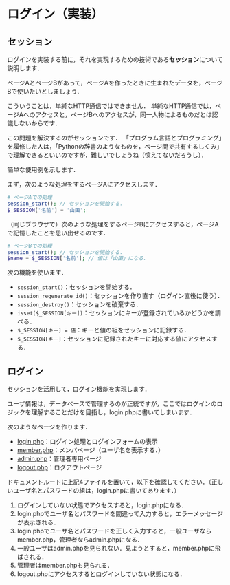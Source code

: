 # ログイン（実装）

## セッション

ログインを実装する前に，それを実現するための技術である**セッション**について説明します．

ページAとページBがあって，ページAを作ったときに生まれたデータを，ページBで使いたいとしましょう．

こういうことは，単純なHTTP通信ではできません．
単純なHTTP通信では，ページAへのアクセスと，ページBへのアクセスが，同一人物によるものだとは認識しないからです．

この問題を解決するのがセッションです．
「プログラム言語とプログラミング」を履修した人は，「Pythonの辞書のようなものを，ページ間で共有するしくみ」で理解できるといいのですが，難しいでしょうね（憶えてないだろうし）．

簡単な使用例を示します．

まず，次のような処理をするページAにアクセスします．

```php
# ページAでの処理
session_start(); // セッションを開始する．
$_SESSION['名前'] = '山田';
```

（同じブラウザで）次のような処理をするページBにアクセスすると，ページAで記憶したことを思い出せるのです．

```php
# ページBでの処理
session_start(); // セッションを開始する．
$name = $_SESSION['名前']; // 値は「山田」になる．
```

次の機能を使います．

* `session_start()`：セッションを開始する．
* `session_regenerate_id()`：セッションを作り直す（ログイン直後に使う）．
* `session_destroy()`：セッションを破棄する．
* `isset($_SESSION[キー])`：セッションにキーが登録されているかどうかを調べる．
* `$_SESSION[キー] = 値`：キーと値の組をセッションに記録する．
* `$_SESSION[キー]`：セッションに記録されたキーに対応する値にアクセスする．

## ログイン

セッションを活用して，ログイン機能を実現します．

ユーザ情報は，データベースで管理するのが正統ですが，ここではログインのロジックを理解することだけを目指し，login.phpに書いてしまいます．

次のようなページを作ります．

* [login.php](login.php)：ログイン処理とログインフォームの表示
* [member.php](member.php)：メンバページ（ユーザ名を表示する．）
* [admin.php](admin.php)：管理者専用ページ
* [logout.php](logout.php)：ログアウトページ

ドキュメントルートに上記4ファイルを置いて，以下を確認してください．（正しいユーザ名とパスワードの組は，login.phpに書いてあります．）

1. ログインしていない状態でアクセスすると，login.phpになる．
1. login.phpでユーザ名とパスワードを間違って入力すると，エラーメッセージが表示される．
1. login.phpでユーザ名とパスワードを正しく入力すると，一般ユーザならmember.php，管理者ならadmin.phpになる．
1. 一般ユーザはadmin.phpを見られない．見ようとすると，member.phpに飛ばされる．
1. 管理者はmember.phpも見られる．
1. logout.phpにアクセスするとログインしていない状態になる．
